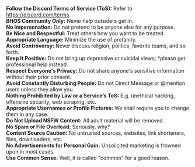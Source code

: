 **Follow the Discord Terms of Service (ToS):** Refer to https://discord.com/terms.  
**BHOS Community Only:** Never help outsiders get in.  
**No Impersonation:** Do not pretend to be anyone else for any purpose.  
**Be Nice and Respectful:** Treat others how you want to be treated.  
**Appropriate Language:** Minimize the use of profanity.  
**Avoid Controversy:** Never discuss religion, politics, favorite teams, and so forth.  
**Keep It Positive:** Do not bring up depressive or suicidal views; *please get professional help instead.  
**Respect Everyone's Privacy:** Do not share anyone's sensitive information without their prior consent.  
**Avoid Constantly Disturbing People:** Do not Direct Message or @mention users unless they allow you.  
**Nothing Prohibited by Law or a Service’s ToS:** E.g. unethical hacking, offensive security, web scraping, etc.  
**Appropriate Usernames or Profile Pictures:** We shall require you to change them in any case.  
**Do Not Upload NSFW Content:** All adult material will be removed.  
**No Spam or File Overload:** Seriously, why?  
**Content Source Caution:** No untrusted sources, websites, link shorteners, files, downloaders, etc.  
**No Advertisements for Personal Gain:** Unsolicited marketing is frowned upon in most cases.  
**Use Common Sense:** Well, it is called "common" for a good reason.  
